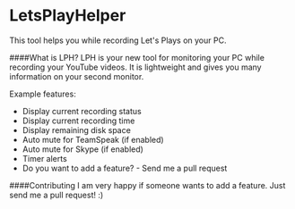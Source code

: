 # LetsPlayHelper
This tool helps you while recording Let's Plays on your PC.

####What is LPH?
LPH is your new tool for monitoring your PC while recording your YouTube videos. 
It is lightweight and gives you many information on your second monitor. 

Example features:
* Display current recording status
* Display current recording time
* Display remaining disk space
* Auto mute for TeamSpeak (if enabled)
* Auto mute for Skype (if enabled)
* Timer alerts
* Do you want to add a feature? - Send me a pull request

####Contributing
I am very happy if someone wants to add a feature. Just send me a pull request! :)
